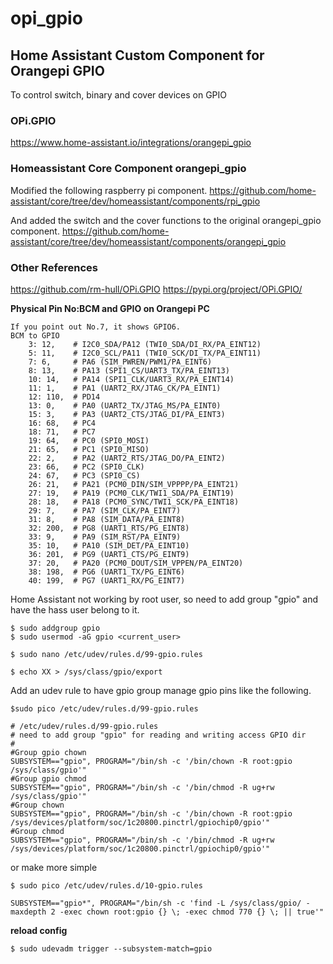 # opi_gpio
## Home Assistant Custom Component for Orangepi GPIO

To control switch, binary and cover devices on GPIO 

### OPi.GPIO
https://www.home-assistant.io/integrations/orangepi_gpio

### Homeassistant Core Component orangepi_gpio
Modified the following raspberry pi component.
https://github.com/home-assistant/core/tree/dev/homeassistant/components/rpi_gpio

And added the switch and the cover functions to the original orangepi_gpio component.
https://github.com/home-assistant/core/tree/dev/homeassistant/components/orangepi_gpio

### Other References
https://github.com/rm-hull/OPi.GPIO
https://pypi.org/project/OPi.GPIO/

**Physical Pin No:BCM and GPIO on Orangepi PC**
```
If you point out No.7, it shows GPIO6.
BCM to GPIO
    3: 12,    # I2C0_SDA/PA12 (TWI0_SDA/DI_RX/PA_EINT12)
    5: 11,    # I2C0_SCL/PA11 (TWI0_SCK/DI_TX/PA_EINT11)
    7: 6,     # PA6 (SIM_PWREN/PWM1/PA_EINT6)
    8: 13,    # PA13 (SPI1_CS/UART3_TX/PA_EINT13)
    10: 14,   # PA14 (SPI1_CLK/UART3_RX/PA_EINT14)
    11: 1,    # PA1 (UART2_RX/JTAG_CK/PA_EINT1)
    12: 110,  # PD14
    13: 0,    # PA0 (UART2_TX/JTAG_MS/PA_EINT0)
    15: 3,    # PA3 (UART2_CTS/JTAG_DI/PA_EINT3)
    16: 68,   # PC4
    18: 71,   # PC7
    19: 64,   # PC0 (SPI0_MOSI)
    21: 65,   # PC1 (SPI0_MISO)
    22: 2,    # PA2 (UART2_RTS/JTAG_DO/PA_EINT2)
    23: 66,   # PC2 (SPI0_CLK)
    24: 67,   # PC3 (SPI0_CS)
    26: 21,   # PA21 (PCM0_DIN/SIM_VPPPP/PA_EINT21)
    27: 19,   # PA19 (PCM0_CLK/TWI1_SDA/PA_EINT19)
    28: 18,   # PA18 (PCM0_SYNC/TWI1_SCK/PA_EINT18)
    29: 7,    # PA7 (SIM_CLK/PA_EINT7)
    31: 8,    # PA8 (SIM_DATA/PA_EINT8)
    32: 200,  # PG8 (UART1_RTS/PG_EINT8)
    33: 9,    # PA9 (SIM_RST/PA_EINT9)
    35: 10,   # PA10 (SIM_DET/PA_EINT10)
    36: 201,  # PG9 (UART1_CTS/PG_EINT9)
    37: 20,   # PA20 (PCM0_DOUT/SIM_VPPEN/PA_EINT20)
    38: 198,  # PG6 (UART1_TX/PG_EINT6)
    40: 199,  # PG7 (UART1_RX/PG_EINT7)
```   

Home Assistant not working by root user, so need to add group "gpio" and have the hass user belong to it.

```
$ sudo addgroup gpio
$ sudo usermod -aG gpio <current_user>
```

```
$ sudo nano /etc/udev/rules.d/99-gpio.rules
```

```
$ echo XX > /sys/class/gpio/export
```
Add an udev rule to have gpio group manage gpio pins like the following. 
```
$sudo pico /etc/udev/rules.d/99-gpio.rules

# /etc/udev/rules.d/99-gpio.rules
# need to add group "gpio" for reading and writing access GPIO dir
#
#Group gpio chown
SUBSYSTEM=="gpio", PROGRAM="/bin/sh -c '/bin/chown -R root:gpio /sys/class/gpio'"
#Group gpio chmod
SUBSYSTEM=="gpio", PROGRAM="/bin/sh -c '/bin/chmod -R ug+rw /sys/class/gpio'"
#Group chown
SUBSYSTEM=="gpio", PROGRAM="/bin/sh -c '/bin/chown -R root:gpio /sys/devices/platform/soc/1c20800.pinctrl/gpiochip0/gpio'"
#Group chmod
SUBSYSTEM=="gpio", PROGRAM="/bin/sh -c '/bin/chmod -R ug+rw /sys/devices/platform/soc/1c20800.pinctrl/gpiochip0/gpio'"
```
or make more simple 
```
$ sudo pico /etc/udev/rules.d/10-gpio.rules

SUBSYSTEM=="gpio*", PROGRAM="/bin/sh -c 'find -L /sys/class/gpio/ -maxdepth 2 -exec chown root:gpio {} \; -exec chmod 770 {} \; || true'"

```
**reload config**
```
$ sudo udevadm trigger --subsystem-match=gpio
```
